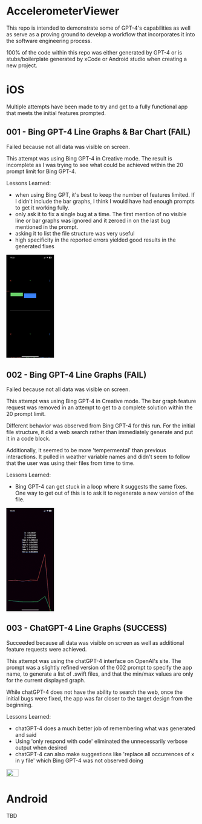 # AccelerometerViewer
This repo is intended to demonstrate some of GPT-4's capabilities as well as serve as a proving ground to develop a workflow that incorporates it into the software engineering process.

100% of the code within this repo was either generated by GPT-4 or is stubs/boilerplate generated by xCode or Android studio when creating a new project.
 
# iOS
Multiple attempts have been made to try and get to a fully functional app that meets the initial features prompted.

## 001 - Bing GPT-4 Line Graphs & Bar Chart (FAIL)
Failed because not all data was visible on screen.

This attempt was using Bing GPT-4 in Creative mode. The result is incomplete as I was trying to see what could be achieved within the 20 prompt limit for Bing GPT-4.

Lessons Learned:
- when using Bing GPT, it's best to keep the number of features limited. If I didn't include the bar graphs, I think I would have had enough prompts to get it working fully.
- only ask it to fix a single bug at a time. The first mention of no visible line or bar graphs was ignored and it zeroed in on the last bug mentioned in the prompt.
- asking it to list the file structure was very useful
- high specificity in the reported errors yielded good results in the generated fixes

<img src="./iOS/001/ios_001.PNG" width="25%" height="25%" />

## 002 - Bing GPT-4 Line Graphs (FAIL)
Failed because not all data was visible on screen.

This attempt was using Bing GPT-4 in Creative mode. The bar graph feature request was removed in an attempt to get to a complete solution within the 20 prompt limit.

Different behavior was observed from Bing GPT-4 for this run. For the initial file structure, it did a web search rather than immediately generate and put it in a code block.

Additionally, it seemed to be more 'tempermental' than previous interactions. It pulled in weather variable names and didn't seem to follow that the user was using their files from time to time.

Lessons Learned:
- Bing GPT-4 can get stuck in a loop where it suggests the same fixes. One way to get out of this is to ask it to regenerate a new version of the file.

<img src="./iOS/002/ios_002.gif" width="25%" height="25%" />

## 003 - ChatGPT-4 Line Graphs (SUCCESS)
Succeeded because all data was visible on screen as well as additional feature requests were achieved.

This attempt was using the chatGPT-4 interface on OpenAI's site. The prompt was a slightly refined version of the 002 prompt to specify the app name, to generate a list of .swift files, and that the min/max values are only for the current displayed graph.

While chatGPT-4 does not have the ability to search the web, once the initial bugs were fixed, the app was far closer to the target design from the beginning.

Lessons Learned:
- chatGPT-4 does a much better job of remembering what was generated and said
- Using 'only respond with code' eliminated the unnecessarily verbose output when desired
- chatGPT-4 can also make suggestions like 'replace all occurrences of x in y file' which Bing GPT-4 was not observed doing

<img src="./iOS/003/ios_003.gif" width="25%" height="25%" />

# Android
TBD

